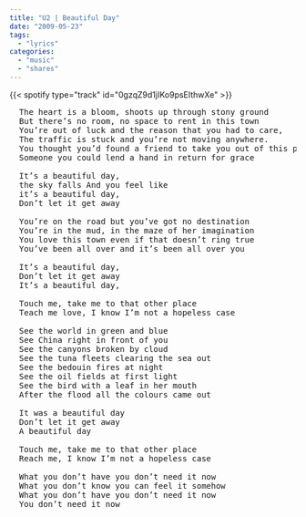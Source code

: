 ```yaml
---
title: "U2 | Beautiful Day"
date: "2009-05-23"
tags:
  - "lyrics"
categories:
  - "music"
  - "shares"
---
```


{{< spotify type="track" id="0gzqZ9d1jIKo9psEIthwXe" >}}

<pre>
  The heart is a bloom, shoots up through stony ground
  But there’s no room, no space to rent in this town
  You’re out of luck and the reason that you had to care,
  The traffic is stuck and you’re not moving anywhere.
  You thought you’d found a friend to take you out of this place
  Someone you could lend a hand in return for grace

  It’s a beautiful day,
  the sky falls And you feel like
  it’s a beautiful day,
  Don’t let it get away

  You’re on the road but you’ve got no destination
  You’re in the mud, in the maze of her imagination
  You love this town even if that doesn’t ring true
  You’ve been all over and it’s been all over you

  It’s a beautiful day,
  Don’t let it get away
  It’s a beautiful day,

  Touch me, take me to that other place
  Teach me love, I know I’m not a hopeless case

  See the world in green and blue
  See China right in front of you
  See the canyons broken by cloud
  See the tuna fleets clearing the sea out
  See the bedouin fires at night
  See the oil fields at first light
  See the bird with a leaf in her mouth
  After the flood all the colours came out

  It was a beautiful day
  Don’t let it get away
  A beautiful day

  Touch me, take me to that other place
  Reach me, I know I’m not a hopeless case

  What you don’t have you don’t need it now
  What you don’t know you can feel it somehow
  What you don’t have you don’t need it now
  You don’t need it now
</pre>